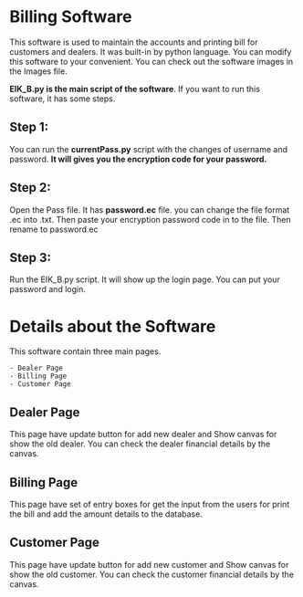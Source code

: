 # Billing Software
This software is used to maintain the accounts and printing bill for customers and dealers. It was built-in by python language. You can modify this software to your convenient. You can check out the software images in the Images file.

**EIK_B.py is the main script of the software**. If you want to run this software, it has some steps.

## Step 1:
  You can run the **currentPass.py** script with the changes of username and password. **It will gives you the encryption code for your password.**

## Step 2:
  Open the Pass file. It has **password.ec** file. you can change the file format .ec into .txt. Then paste your encryption password code in to the file. Then rename to password.ec
 
## Step 3:
  Run the EIK_B.py script. It will show up the login page. You can put your password and login.
  
  
 # Details about the Software
   This software contain three main pages.
   
    - Dealer Page
    - Billing Page
    - Customer Page
    
## Dealer Page
  This page have update button for add new dealer and Show canvas for show the old dealer. You can check the dealer financial details by the canvas.

## Billing Page
  This page have set of entry boxes for get the input from the users for print the bill and add the amount details to the database.
  
## Customer Page
  This page have update button for add new customer and Show canvas for show the old customer. You can check the customer financial details by the canvas.

